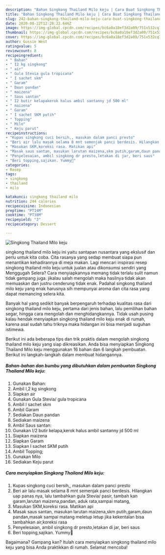 ```yaml
---
description: "Bahan Singkong Thailand Milo keju | Cara Buat Singkong Thailand Milo keju Yang Lezat Sekali"
title: "Bahan Singkong Thailand Milo keju | Cara Buat Singkong Thailand Milo keju Yang Lezat Sekali"
slug: 242-bahan-singkong-thailand-milo-keju-cara-buat-singkong-thailand-milo-keju-yang-lezat-sekali
date: 2020-08-22T12:20:22.646Z
image: https://img-global.cpcdn.com/recipes/bc6a0a18ef3d2a09/751x532cq70/singkong-thailand-milo-keju-foto-resep-utama.jpg
thumbnail: https://img-global.cpcdn.com/recipes/bc6a0a18ef3d2a09/751x532cq70/singkong-thailand-milo-keju-foto-resep-utama.jpg
cover: https://img-global.cpcdn.com/recipes/bc6a0a18ef3d2a09/751x532cq70/singkong-thailand-milo-keju-foto-resep-utama.jpg
author: Gussie West
ratingvalue: 5
reviewcount: 8
recipeingredient:
- " Bahan"
- " I2 kg singkong"
- " air"
- " Gula Stevia gula tropicana"
- " I sachet skm"
- " Garam"
- " Daun pandan"
- " maizena"
- " Saus santan"
- " I2 butir kelapakerok halus ambil santanny jd 500 ml"
- " maizena"
- " Garam"
- " I sachet SKM putih"
- " Topping"
- " Milo"
- " Keju parut"
recipeinstructions:
- "Kupas singkong cuci bersih,, masukan dalam panci presto"
- "Beri air lalu masak selama 8 mnt semenjak panci berdesis. Hilangkan uap panas nya, lalu tambahkan gula Stevia/ pasir, tambah kan garam,larutan maizena,pandan, aduk rata,sampai matang,"
- "Masukan SKM,koreksi rasa. Matikan api"
- "Masak saus santan, masukan larutan maizena,skm putih,garam,daun pandan,masak sampai matang meletup letup jika kekentalan bisa tambahkan air,koreksi rasa"
- "Penyelesaian, ambil singkong dr presto,letakan di jar, beri saus"
- "Beri topping,sajikan. Yummy🥰"
categories:
- Resep
tags:
- singkong
- thailand
- milo

katakunci: singkong thailand milo 
nutrition: 244 calories
recipecuisine: Indonesian
preptime: "PT14M"
cooktime: "PT38M"
recipeyield: "3"
recipecategory: Dessert

---
```



![Singkong Thailand Milo keju](https://img-global.cpcdn.com/recipes/bc6a0a18ef3d2a09/751x532cq70/singkong-thailand-milo-keju-foto-resep-utama.jpg)


singkong thailand milo keju ini yaitu santapan nusantara yang ekslusif dan perlu untuk kita coba. Cita rasanya yang sedap membuat siapa pun menantikan kehadirannya di meja makan.
Lagi mencari inspirasi resep singkong thailand milo keju untuk jualan atau dikonsumsi sendiri yang Menggugah Selera? Cara menyiapkannya memang tidak terlalu sulit namun tidak gampang juga. jikalau salah mengolah maka hasilnya tidak akan memuaskan dan justru cenderung tidak enak. Padahal singkong thailand milo keju yang enak harusnya sih mempunyai aroma dan cita rasa yang dapat memancing selera kita.

Banyak hal yang sedikit banyak berpengaruh terhadap kualitas rasa dari singkong thailand milo keju, pertama dari jenis bahan, lalu pemilihan bahan segar, hingga cara mengolah dan menghidangkannya. Tidak usah pusing kalau hendak menyiapkan singkong thailand milo keju enak di rumah, karena asal sudah tahu triknya maka hidangan ini bisa menjadi suguhan istimewa.




Berikut ini ada beberapa tips dan trik praktis dalam mengolah singkong thailand milo keju yang siap dikreasikan. Anda bisa menyiapkan Singkong Thailand Milo keju menggunakan 16 bahan dan 6 langkah pembuatan. Berikut ini langkah-langkah dalam membuat hidangannya.

<!--inarticleads1-->

##### Bahan-bahan dan bumbu yang dibutuhkan dalam pembuatan Singkong Thailand Milo keju:

1. Gunakan  Bahan:
1. Ambil  I,2 kg singkong
1. Siapkan  air
1. Gunakan  Gula Stevia/ gula tropicana
1. Ambil  I sachet skm
1. Ambil  Garam
1. Sediakan  Daun pandan
1. Sediakan  maizena
1. Ambil  Saus santan:
1. Gunakan  I/2 butir kelapa,kerok halus ambil santanny jd 500 ml
1. Siapkan  maizena
1. Siapkan  Garam
1. Siapkan  I sachet SKM putih
1. Ambil  Topping;
1. Gunakan  Milo
1. Sediakan  Keju parut




<!--inarticleads2-->

##### Cara menyiapkan Singkong Thailand Milo keju:

1. Kupas singkong cuci bersih,, masukan dalam panci presto
1. Beri air lalu masak selama 8 mnt semenjak panci berdesis. Hilangkan uap panas nya, lalu tambahkan gula Stevia/ pasir, tambah kan garam,larutan maizena,pandan, aduk rata,sampai matang,
1. Masukan SKM,koreksi rasa. Matikan api
1. Masak saus santan, masukan larutan maizena,skm putih,garam,daun pandan,masak sampai matang meletup letup jika kekentalan bisa tambahkan air,koreksi rasa
1. Penyelesaian, ambil singkong dr presto,letakan di jar, beri saus
1. Beri topping,sajikan. Yummy🥰




Bagaimana? Gampang kan? Itulah cara menyiapkan singkong thailand milo keju yang bisa Anda praktikkan di rumah. Selamat mencoba!
